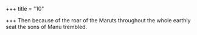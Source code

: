 +++
title = "10"

+++
 Then because of the roar of the Maruts throughout the whole earthly seat the sons of Manu trembled.  